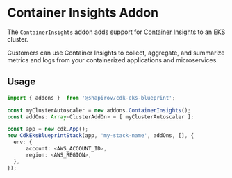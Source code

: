 # Container Insights Addon

The `ContainerInsights` addon adds support for [Container Insights](https://docs.aws.amazon.com/AmazonCloudWatch/latest/monitoring/deploy-container-insights-EKS.html) to an EKS cluster.

Customers can use Container Insights to collect, aggregate, and summarize metrics and logs from your containerized applications and microservices.

## Usage

```typescript
import { addons }  from '@shapirov/cdk-eks-blueprint';

const myClusterAutoscaler = new addons.ContainerInsights();
const addOns: Array<ClusterAddOn> = [ myClusterAutoscaler ];

const app = new cdk.App();
new CdkEksBlueprintStack(app, 'my-stack-name', addOns, [], {
  env: {
      account: <AWS_ACCOUNT_ID>,
      region: <AWS_REGION>,
  },
});
```

